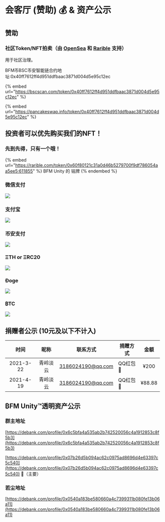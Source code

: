 # 会客厅 (赞助) 💰 & 资产公示

## 赞助

### 社区Token/NFT拍卖（由 [OpenSea](https://opensea.io/collections) 和 [Rarible](https://rarible.com) 支持）

用于社区治理。

BFM币BSC币安智能链合约地址:0x40ff7612ff4d951ddfbaac3871d004d5e95c12ec

{% embed url="https://bscscan.com/token/0x40ff7612ff4d951ddfbaac3871d004d5e95c12ec" %}

{% embed url="https://pancakeswap.info/token/0x40ff7612ff4d951ddfbaac3871d004d5e95c12ec" %}

## 投资者可以优先购买我们的NFT！

### 先到先得，只有一个哦！

{% embed url="https://rarible.com/token/0x60f80121c31a0d46b5279700f9df786054aa5ee5:611855" %}
BFM Unity 的 铭牌
{% endembed %}

### 微信支付

![](<../.gitbook/assets/1779f6a2493c2649cf67b84b11733d3f (1).jpg>)

### 支付宝

![](<../.gitbook/assets/9304dfd7a84917a2a1364f70e5e1c023 (1).jpg>)

### **币安支付**

![](<../.gitbook/assets/6889c0c32015caf05113720301000744 (1).jpg>)

### **Ξ**TH or **Ξ**RC20

![](<../.gitbook/assets/screenshot\_2020-03-25-11-16-44-118\_com.wallet.cry (1).png>)

### Ðoge

![](<../.gitbook/assets/881fcdba81e2eb5ac727012f083991cb (1).jpg>)

### ​₿TC

![](<../.gitbook/assets/screenshot\_2020-03-25-11-16-30-068\_com.wallet.cry (1).png>)

## 捐赠者公示 (10元及以下不计入)

|     时间    |  昵称  |        联系方式       | 捐赠方式   |   金额   |
| :-------: | :--: | :---------------: | ------ | :----: |
| 2021-3-22 | 青岭淡云 | 3186024190@qq.com | QQ红包🧧 |  ¥200  |
| 2021-4-19 | 青岭淡云 | 3186024190@qq.com | QQ红包🧧 | ¥88.88 |

## ₿FM Unity™透明资产公示

### 群主地址

[https://debank.com/profile/0x6c5bfa4a535ab2b742520056c4a1912853c8f5b3](https://debank.com/profile/0x6c5bfa4a535ab2b742520056c4a1912853c8f5b3)

[https://debank.com/profile/0x07b26d5b094ac62c0975ad8696d4e63397c5c540](https://debank.com/profile/0x07b26d5b094ac62c0975ad8696d4e63397c5c540) 🚩（主要）

### 若尘地址

[https://debank.com/profile/0x0540a183be580660a4c7399311b080fe13b06a11](https://debank.com/profile/0x0540a183be580660a4c7399311b080fe13b06a11)
